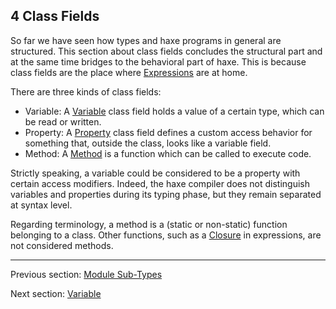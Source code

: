 ## 4 Class Fields

So far we have seen how types and haxe programs in general are structured. This section about class fields concludes the structural part and at the same time bridges to the behavioral part of haxe. This is because class fields are the place where [Expressions](https://github.com/Simn/HaxeManual/tree/master/md/manual/5-Expressions.md) are at home.

There are three kinds of class fields:



* Variable: A [Variable](https://github.com/Simn/HaxeManual/tree/master/md/manual/4.1-Variable.md) class field holds a value of a certain type, which can be read or written.
* Property: A [Property](https://github.com/Simn/HaxeManual/tree/master/md/manual/4.2-Property.md) class field defines a custom access behavior for something that, outside the class, looks like a variable field.
* Method: A [Method](https://github.com/Simn/HaxeManual/tree/master/md/manual/4.3-Method.md) is a function which can be called to execute code.


Strictly speaking, a variable could be considered to be a property with certain access modifiers. Indeed, the haxe compiler does not distinguish variables and properties during its typing phase, but they remain separated at syntax level.

Regarding terminology, a method is a (static or non-static) function belonging to a class. Other functions, such as a [Closure](https://github.com/Simn/HaxeManual/tree/master/md/manual/5.9-Closure.md) in expressions, are not considered methods.

---

Previous section: [Module Sub-Types](https://github.com/Simn/HaxeManual/tree/master/md/manual/3.5.1-Module_Sub-Types.md)

Next section: [Variable](https://github.com/Simn/HaxeManual/tree/master/md/manual/4.1-Variable.md)